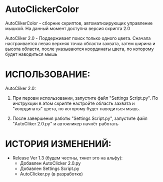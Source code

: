# AutoClickerColor
AutoClikerColor - сборник скриптов, автоматизирующих управление мышкой. На данный момент доступна версия скрипта 2.0

AutoCliker 2.0 - Поддерживает поиск только одного цвета. Сначала настраивается левая верхняя точка области захвата, 
затем ширина и высота области, после указываются координаты цвета, по которому будет наводиться мышь

# ИСПОЛЬЗОВАНИЕ:

AutoCliker 2.0:

1. При перовм использовании, запустите файл "Settings Script.py". По инструкции в этом скрипте настройте область захвата и "координаты" цвета,
по которому будет наводиться мышь.

2. После завершения работы "Settings Script.py", запустите файл "AutoCliker 2.0.py" и автокликер начнёт работать



# ИСТОРИЯ ИЗМЕНЕНИЙ:

- Release Ver 1.3 (будем честны, тянет это на альфу):
  - Добавлен AutoClicker 2.0.py
  - Добавлен Settings Script.py
  - AutoClicker.py (в разработке)
